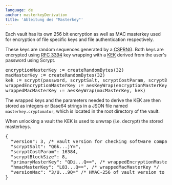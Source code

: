 ```yaml
---
language: de
anchor: masterkeyDerivation
title: 'Ableitung des "Masterkey"'
---
```

<p class="lead">Each vault has its own 256 bit encryption as well as MAC masterkey used for encryption of file specific keys and file authentication respectively.</p>

These keys are random sequences generated by a <abbr title="Cryptographically secure pseudorandom number generator" class="initialism">CSPRNG</abbr>.
Both keys are encrypted using <a href="https://tools.ietf.org/html/rfc3394" target="_blank">RFC 3394</a> key wrapping with a <abbr title="Key encrypting key" class="initialism">KEK</abbr> derived from the user&apos;s password using Scrypt.

<pre>
encryptionMasterKey := createRandomBytes(32)
macMasterKey := createRandomBytes(32)
kek := scrypt(password, scryptSalt, scryptCostParam, scryptBlockSize)
wrappedEncryptionMasterKey := aesKeyWrap(encryptionMasterKey, kek)
wrappedMacMasterKey := aesKeyWrap(macMasterKey, kek)
</pre>

The wrapped keys and the parameters needed to derive the KEK are then stored as integers or Base64 strings in a JSON file named <code>masterkey.cryptomator</code>, which is located in the root directory of the vault.

When unlocking a vault the KEK is used to unwrap (i.e. decrypt) the stored masterkeys.

<pre>
{
  "version": 3, /* vault version for checking software compatibility */
  "scryptSalt": "QGk...jY=",
  "scryptCostParam": 16384,
  "scryptBlockSize": 8,
  "primaryMasterKey": "QDi...Q==", /* wrappedEncryptionMasterKey */
  "hmacMasterKey": "L83...Q==", /* wrappedMacMasterKey */
  "versionMac": "3/U...9Q=" /* HMAC-256 of vault version to prevent downgrade attacks */
}
</pre>
